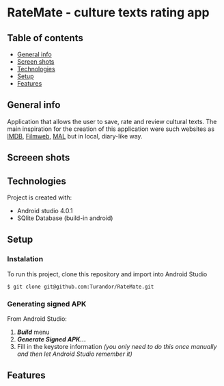# RateMate - culture texts rating app



## Table of contents
* [General info](#general-info)
* [Screen shots](#screen-schots)
* [Technologies](#technologies)
* [Setup](#setup)
* [Features](#features)

## General info
Application that allows the user to save, rate and review cultural texts. The main inspiration for the creation of this application were such websites as [IMDB](https://www.imdb.com/), [Filmweb](https://www.filmweb.pl/), [MAL](https://myanimelist.net/) but in local, diary-like way.

## Screeen shots

## Technologies
Project is created with:
* Android studio 4.0.1
* SQlite Database (build-in android)

## Setup
### Instalation
To run this project, clone this repository and import into Android Studio
```
$ git clone git@github.com:Turandor/RateMate.git
```
### Generating signed APK
From Android Studio:
1. ***Build*** menu
2. ***Generate Signed APK...***
3. Fill in the keystore information *(you only need to do this once manually and then let Android Studio remember it)*

## Features
